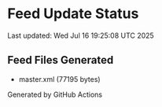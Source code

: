 # Feed Update Status
Last updated: Wed Jul 16 19:25:08 UTC 2025

## Feed Files Generated
- master.xml (77195 bytes)

Generated by GitHub Actions
